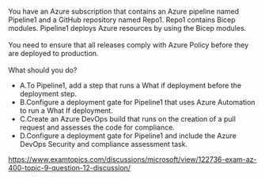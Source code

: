 You have an Azure subscription that contains an Azure pipeline named Pipeline1 and a GitHub repository named Repo1. Repo1 contains Bicep modules. Pipeline1 deploys Azure resources by using the Bicep modules.<br/><br/>You need to ensure that all releases comply with Azure Policy before they are deployed to production.<br/><br/>What should you do?<ul><li class="multi-choice-item"><span class="multi-choice-letter" data-choice-letter="A">A.</span>To Pipeline1, add a step that runs a What if deployment before the deployment step.</li><li class="multi-choice-item"><span class="multi-choice-letter" data-choice-letter="B">B.</span>Configure a deployment gate for Pipeline1 that uses Azure Automation to run a What If deployment.</li><li class="multi-choice-item"><span class="multi-choice-letter" data-choice-letter="C">C.</span>Create an Azure DevOps build that runs on the creation of a pull request and assesses the code for compliance.</li><li class="multi-choice-item correct-hidden"><span class="multi-choice-letter" data-choice-letter="D">D.</span>Configure a deployment gate for Pipeline1 and include the Azure DevOps Security and compliance assessment task.</li></ul><p><a href="https://www.examtopics.com/discussions/microsoft/view/122736-exam-az-400-topic-9-question-12-discussion/">https://www.examtopics.com/discussions/microsoft/view/122736-exam-az-400-topic-9-question-12-discussion/</a></p><script src="https://giscus.app/client.js"                    data-repo="azsamples/az204"                    data-repo-id="R_kgDOMRXzDQ"                    data-category="General"                    data-category-id="DIC_kwDOMRXzDc4Cgi27"                    data-mapping="pathname"                    data-strict="0"                    data-reactions-enabled="0"                    data-emit-metadata="0"                    data-input-position="bottom"                    data-theme="preferred_color_scheme"                    data-lang="en"                    crossorigin="anonymous"                    async>                    </script>